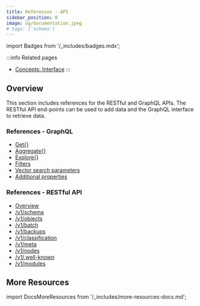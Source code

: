 ```yaml
---
title: References - API
sidebar_position: 0
image: og/documentation.jpeg
# tags: ['schema']
---
```

import Badges from '/_includes/badges.mdx';

<Badges/>

<!-- :::caution Migrated From:
- `GraphQL`
- `RESTful API`
::: -->

:::info Related pages
- [Concepts: Interface](../concepts/interface.md)
:::

## Overview

This section includes references for the RESTful and GraphQL APIs. The RESTful API end-points can be used to add data and the GraphQL interface to retrieve data.

### References - GraphQL
- [Get{}](./graphql/get.md)
- [Aggregate{}](./graphql/aggregate.md)
- [Explore{}](./graphql/explore.md)
- [Filters](./graphql/filters.md)
- [Vector search parameters](./graphql/vector-search-parameters.md)
- [Additional properties](./graphql/additional-properties.md)

### References - RESTful API
- [Overview](./rest/index.md)
- [/v1/schema](./rest/schema.md)
- [/v1/objects](./rest/objects.md)
- [/v1/batch](./rest/batch.md)
- [/v1/backups](./rest/backups.md)
- [/v1/classification](./rest/classification.md)
- [/v1/meta](./rest/meta.md)
- [/v1/nodes](./rest/nodes.md)
- [/v1/.well-known](./rest/well-known.md)
- [/v1/modules](./rest/modules.md)

## More Resources

import DocsMoreResources from '/_includes/more-resources-docs.md';

<DocsMoreResources />
